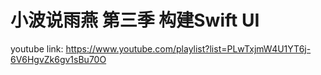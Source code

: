 # 小波说雨燕 第三季 构建Swift UI
youtube link:
https://www.youtube.com/playlist?list=PLwTxjmW4U1YT6j-6V6HgvZk6gv1sBu70O
